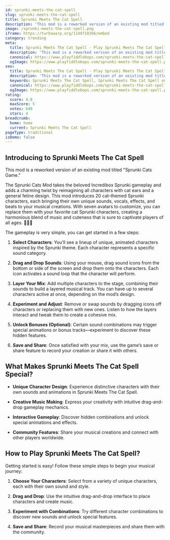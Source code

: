 ```yaml
---
id: sprunki-meets-the-cat-spell
slug: sprunki-meets-the-cat-spell
title: Sprunki Meets The Cat Spell
description: 'This mod is a reworked version of an existing mod titled '
image: /sprunki-meets-the-cat-spell.png
iframe: https://turbowarp.org/1149710266/embed
category: trending
meta:
  title: Sprunki Meets The Cat Spell - Play Sprunki Meets The Cat Spell Online
  description: 'This mod is a reworked version of an existing mod titled '
  canonical: https://www.playfiddlebops.com/sprunki-meets-the-cat-spell/
  ogImage: https://www.playfiddlebops.com/sprunki-meets-the-cat-spell.png
seo:
  title: Sprunki Meets The Cat Spell - Play Sprunki Meets The Cat Spell Online
  description: 'This mod is a reworked version of an existing mod titled '
  keywords: Sprunki Meets The Cat Spell, Sprunki Meets The Cat Spell online
  canonical: https://www.playfiddlebops.com/sprunki-meets-the-cat-spell/
  ogImage: https://www.playfiddlebops.com/sprunki-meets-the-cat-spell.png
rating:
  score: 4.8
  maxScore: 5
  votes: 649
  stars: 4
breadcrumb:
  home: home
  current: Sprunki Meets The Cat Spell
pageType: traditional
isDemo: false
---
```


## Introducing to Sprunki Meets The Cat Spell

This mod is a reworked version of an existing mod titled "Sprunki Cats Game."

The Sprunki Cats Mod takes the beloved Incredibox Sprunki gameplay and adds a charming twist by reimagining all characters with cat ears and a general feline design. This mod introduces 20 cat-themed Sprunki characters, each bringing their own unique sounds, vocals, effects, and beats to your musical creations. With seven avatars to customize, you can replace them with your favorite cat Sprunki characters, creating a harmonious blend of music and cuteness that is sure to captivate players of all ages. 🐾🎨🎶

The gameplay is very simple, you can get started in a few steps:

1. **Select Characters**: You’ll see a lineup of unique, animated characters inspired by the Sprunki theme. Each character represents a specific sound category.

1. **Drag and Drop Sounds**: Using your mouse, drag sound icons from the bottom or side of the screen and drop them onto the characters. Each icon activates a sound loop that the character will perform.

1. **Layer Your Mix**: Add multiple characters to the stage, combining their sounds to build a layered musical track. You can have up to several characters active at once, depending on the mod’s design.

1. **Experiment and Adjust**: Remove or swap sounds by dragging icons off characters or replacing them with new ones. Listen to how the layers interact and tweak them to create a cohesive mix.

1. **Unlock Bonuses (Optional)**: Certain sound combinations may trigger special animations or bonus tracks—experiment to discover these hidden features.

1. **Save and Share**: Once satisfied with your mix, use the game’s save or share feature to record your creation or share it with others.

## What Makes Sprunki Meets The Cat Spell Special?

- **Unique Character Design**: Experience distinctive characters with their own sounds and animations in Sprunki Meets The Cat Spell.

- **Creative Music Making**: Express your creativity with intuitive drag-and-drop gameplay mechanics.

- **Interactive Gameplay**: Discover hidden combinations and unlock special animations and effects.

- **Community Features**: Share your musical creations and connect with other players worldwide.

## How to Play Sprunki Meets The Cat Spell?

Getting started is easy! Follow these simple steps to begin your musical journey:

1. **Choose Your Characters**: Select from a variety of unique characters, each with their own sound and style.

1. **Drag and Drop**: Use the intuitive drag-and-drop interface to place characters and create music.

1. **Experiment with Combinations**: Try different character combinations to discover new sounds and unlock special features.

1. **Save and Share**: Record your musical masterpieces and share them with the community.
